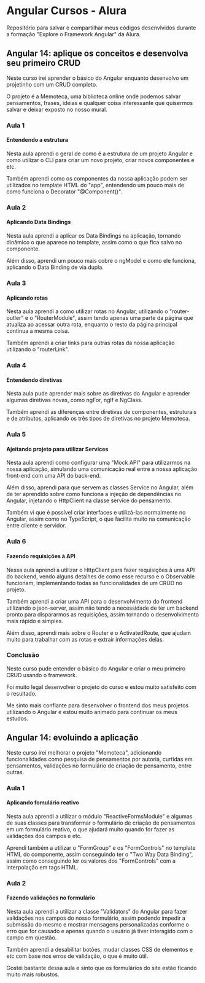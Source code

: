 # Angular Cursos - Alura

Repositório para salvar e compartilhar meus códigos desenvlvidos durante a formação "Explore o Framework Angular" da Alura.

## Angular 14: aplique os conceitos e desenvolva seu primeiro CRUD

Neste curso irei aprender o básico do Angular enquanto desenvolvo um projetinho com um CRUD completo.

O projeto é a Memoteca, uma biblioteca online onde podemos salvar pensamentos, frases, ideias e qualquer coisa interessante que quisermos salvar e deixar exposto no nosso mural.

### Aula 1

#### Entendendo a estrutura

Nesta aula aprendi o geral de como é a estrutura de um projeto Angular e como utilizar o CLI para criar um novo projeto, criar novos componentes e etc.

Também aprendi como os componentes da nossa aplicação podem ser utilizados no template HTML do "app", entendendo um pouco mais de como funciona o Decorator "@Component()".

### Aula 2

#### Aplicando Data Bindings

Nesta aula aprendi a aplicar os Data Bindings na aplicação, tornando dinâmico o que aparece no template, assim como o que fica salvo no componente.

Além disso, aprendi um pouco mais cobre o ngModel e como ele funciona, aplicando o Data Binding de via dupla.

### Aula 3

#### Aplicando rotas

Nesta aula aprendi a como utilizar rotas no Angular, utilizando o "router-outler" e o "RouterModule", assim tendo apenas uma parte da página que atualiza ao acessar outra rota, enquanto o resto da página principal continua a mesma coisa.

Também aprendi a criar links para outras rotas da nossa aplicação utilizando o "routerLink".

### Aula 4

#### Entendendo diretivas

Nesta aula pude aprender mais sobre as diretivas do Angular e aprender algumas diretivas novas, como ngFor, ngIf e NgClass.

Também aprendi as diferenças entre diretivas de componentes, estruturais e de atributos, aplicando os três tipos de diretivas no projeto Memoteca.

### Aula 5

#### Ajeitando projeto para utilizar Services

Nesta aula aprendi como configurar uma "Mock API" para utilizarmos na nossa aplicação, simulando uma comunicação real entre a nossa aplicação front-end com uma API do back-end.

Além disso, aprendi para que servem as classes Service no Angular, além de ter aprendido sobre como funciona a injeção de dependências no Angular, injetando o HttpClient na classe service do pensamento.

Também vi que é possível criar interfaces e utilizá-las normalmente no Angular, assim como no TypeScript, o que facilita muito na comunicação entre cliente e servidor.

### Aula 6

#### Fazendo requisições à API

Nessa aula aprendi a utilizar o HttpClient para fazer requisições à uma API do backend, vendo alguns detalhes de como esse recurso e o Observable funcionam, implementando todas as funcionalidades de um CRUD no projeto.

Também aprendi a criar uma API para o desenvolvimento do frontend utilizando o json-server, assim não tendo a necessidade de ter um backend pronto para dispararmos as requisições, assim tornando o desenvolvimento mais rápido e simples.

Além disso, aprendi mais sobre o Router e o ActivatedRoute, que ajudam muito para trabalhar com as rotas e extrair informações delas.

### Conclusão

Neste curso pude entender o básico do Angular e criar o meu primeiro CRUD usando o framework.

Foi muito legal desenvolver o projeto do curso e estou muito satisfeito com o resultado.

Me sinto mais confiante para desenvolver o frontend dos meus projetos utilizando o Angular e estou muito animado para continuar os meus estudos.

## Angular 14: evoluindo a aplicação

Neste curso irei melhorar o projeto "Memoteca", adicionando funcionalidades como pesquisa de pensamentos por autoria, curtidas em pensamentos, validações no formulário de criação de pensamento, entre outras.

### Aula 1

#### Aplicando fomulário reativo

Nesta aula aprendi a utilizar o módulo "ReactiveFormsModule" e algumas de suas classes para transformar o formulário de criação de pensamentos em um formulário reativo, o que ajudará muito quando for fazer as validações dos campos e etc.

Aprendi também a utilizar o "FormGroup" e os "FormControls" no template HTML do componente, assim conseguindo ter o "Two Way Data Binding", assim como conseguindo ler os valores dos "FormControls" com a interpolação em tags HTML.

### Aula 2

#### Fazendo validações no formulário

Nesta aula aprendi a utilizar a classe "Validators" do Angular para fazer validações nos campos do nosso formulário, assim podendo impedir a submissão do mesmo e mostrar mensagens personalizadas conforme o erro que for causado e apenas quando o usuário já tiver interagido com o campo em questão.

Também aprendi a desabilitar botões, mudar classes CSS de elementos e etc com base nos erros de validação, o que é muito útil.

Gostei bastante dessa aula e sinto que os formulários do site estão ficando muito mais robustos.
